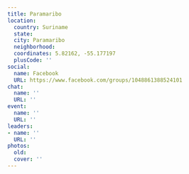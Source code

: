 ```yaml
---
title: Paramaribo
location:
  country: Suriname
  state: 
  city: Paramaribo
  neighborhood: 
  coordinates: 5.82162, -55.177197
  plusCode: ''
social:
  name: Facebook
  URL: https://www.facebook.com/groups/1048861388524101
chat:
  name: ''
  URL: ''
event:
  name: ''
  URL: ''
leaders:
- name: ''
  URL: ''
photos:
  old: 
  cover: ''
---
```

